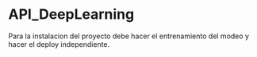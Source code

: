 # API_DeepLearning

Para la instalacion del proyecto debe hacer el entrenamiento del modeo y hacer el deploy independiente.
